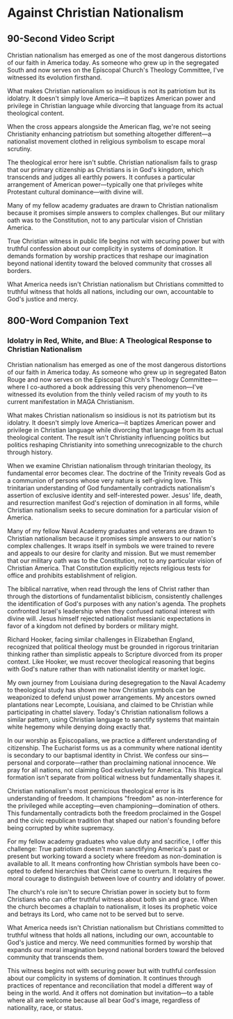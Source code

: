 # Against Christian Nationalism

## 90-Second Video Script

Christian nationalism has emerged as one of the most dangerous distortions of our faith in America today. As someone who grew up in the segregated South and now serves on the Episcopal Church's Theology Committee, I've witnessed its evolution firsthand.

What makes Christian nationalism so insidious is not its patriotism but its idolatry. It doesn't simply love America—it baptizes American power and privilege in Christian language while divorcing that language from its actual theological content.

When the cross appears alongside the American flag, we're not seeing Christianity enhancing patriotism but something altogether different—a nationalist movement clothed in religious symbolism to escape moral scrutiny.

The theological error here isn't subtle. Christian nationalism fails to grasp that our primary citizenship as Christians is in God's kingdom, which transcends and judges all earthly powers. It confuses a particular arrangement of American power—typically one that privileges white Protestant cultural dominance—with divine will.

Many of my fellow academy graduates are drawn to Christian nationalism because it promises simple answers to complex challenges. But our military oath was to the Constitution, not to any particular vision of Christian America.

True Christian witness in public life begins not with securing power but with truthful confession about our complicity in systems of domination. It demands formation by worship practices that reshape our imagination beyond national identity toward the beloved community that crosses all borders.

What America needs isn't Christian nationalism but Christians committed to truthful witness that holds all nations, including our own, accountable to God's justice and mercy.

## 800-Word Companion Text

### Idolatry in Red, White, and Blue: A Theological Response to Christian Nationalism

Christian nationalism has emerged as one of the most dangerous distortions of our faith in America today. As someone who grew up in segregated Baton Rouge and now serves on the Episcopal Church's Theology Committee—where I co-authored a book addressing this very phenomenon—I've witnessed its evolution from the thinly veiled racism of my youth to its current manifestation in MAGA Christianism.

What makes Christian nationalism so insidious is not its patriotism but its idolatry. It doesn't simply love America—it baptizes American power and privilege in Christian language while divorcing that language from its actual theological content. The result isn't Christianity influencing politics but politics reshaping Christianity into something unrecognizable to the church through history.

When we examine Christian nationalism through trinitarian theology, its fundamental error becomes clear. The doctrine of the Trinity reveals God as a communion of persons whose very nature is self-giving love. This trinitarian understanding of God fundamentally contradicts nationalism's assertion of exclusive identity and self-interested power. Jesus' life, death, and resurrection manifest God's rejection of domination in all forms, while Christian nationalism seeks to secure domination for a particular vision of America.

Many of my fellow Naval Academy graduates and veterans are drawn to Christian nationalism because it promises simple answers to our nation's complex challenges. It wraps itself in symbols we were trained to revere and appeals to our desire for clarity and mission. But we must remember that our military oath was to the Constitution, not to any particular vision of Christian America. That Constitution explicitly rejects religious tests for office and prohibits establishment of religion.

The biblical narrative, when read through the lens of Christ rather than through the distortions of fundamentalist biblicism, consistently challenges the identification of God's purposes with any nation's agenda. The prophets confronted Israel's leadership when they confused national interest with divine will. Jesus himself rejected nationalist messianic expectations in favor of a kingdom not defined by borders or military might.

Richard Hooker, facing similar challenges in Elizabethan England, recognized that political theology must be grounded in rigorous trinitarian thinking rather than simplistic appeals to Scripture divorced from its proper context. Like Hooker, we must recover theological reasoning that begins with God's nature rather than with nationalist identity or market logic.

My own journey from Louisiana during desegregation to the Naval Academy to theological study has shown me how Christian symbols can be weaponized to defend unjust power arrangements. My ancestors owned plantations near Lecompte, Louisiana, and claimed to be Christian while participating in chattel slavery. Today's Christian nationalism follows a similar pattern, using Christian language to sanctify systems that maintain white hegemony while denying doing exactly that.

In our worship as Episcopalians, we practice a different understanding of citizenship. The Eucharist forms us as a community where national identity is secondary to our baptismal identity in Christ. We confess our sins—personal and corporate—rather than proclaiming national innocence. We pray for all nations, not claiming God exclusively for America. This liturgical formation isn't separate from political witness but fundamentally shapes it.

Christian nationalism's most pernicious theological error is its understanding of freedom. It champions "freedom" as non-interference for the privileged while accepting—even championing—domination of others. This fundamentally contradicts both the freedom proclaimed in the Gospel and the civic republican tradition that shaped our nation's founding before being corrupted by white supremacy.

For my fellow academy graduates who value duty and sacrifice, I offer this challenge: True patriotism doesn't mean sanctifying America's past or present but working toward a society where freedom as non-domination is available to all. It means confronting how Christian symbols have been co-opted to defend hierarchies that Christ came to overturn. It requires the moral courage to distinguish between love of country and idolatry of power.

The church's role isn't to secure Christian power in society but to form Christians who can offer truthful witness about both sin and grace. When the church becomes a chaplain to nationalism, it loses its prophetic voice and betrays its Lord, who came not to be served but to serve.

What America needs isn't Christian nationalism but Christians committed to truthful witness that holds all nations, including our own, accountable to God's justice and mercy. We need communities formed by worship that expands our moral imagination beyond national borders toward the beloved community that transcends them.

This witness begins not with securing power but with truthful confession about our complicity in systems of domination. It continues through practices of repentance and reconciliation that model a different way of being in the world. And it offers not domination but invitation—to a table where all are welcome because all bear God's image, regardless of nationality, race, or status.